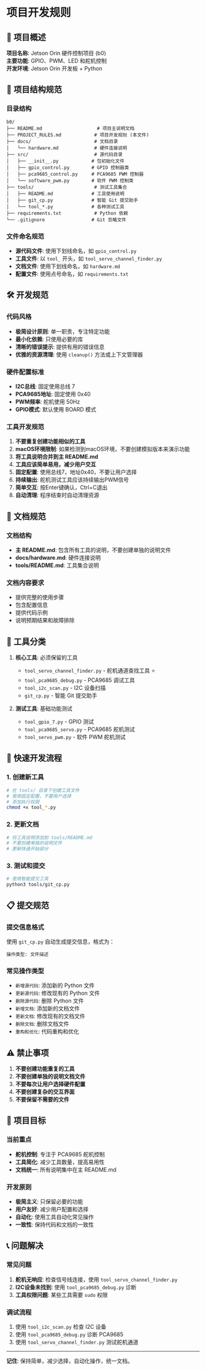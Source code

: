 # 项目开发规则

## 🎯 项目概述

**项目名称**: Jetson Orin 硬件控制项目 (b0)  
**主要功能**: GPIO、PWM、LED 和舵机控制  
**开发环境**: Jetson Orin 开发板 + Python  

## 📁 项目结构规范

### 目录结构
```
b0/
├── README.md                    # 项目主说明文档
├── PROJECT_RULES.md            # 项目开发规则 (本文件)
├── docs/                       # 文档目录
│   └── hardware.md             # 硬件连接说明
├── src/                        # 源代码目录
│   ├── __init__.py            # 包初始化文件
│   ├── gpio_control.py        # GPIO 控制器类
│   ├── pca9685_control.py     # PCA9685 PWM 控制器
│   └── software_pwm.py        # 软件 PWM 控制类
├── tools/                      # 测试工具集合
│   ├── README.md              # 工具使用说明
│   ├── git_cp.py              # 智能 Git 提交助手
│   └── tool_*.py              # 各种测试工具
├── requirements.txt            # Python 依赖
└── .gitignore                 # Git 忽略文件
```

### 文件命名规范
- **源代码文件**: 使用下划线命名，如 `gpio_control.py`
- **工具文件**: 以 `tool_` 开头，如 `tool_servo_channel_finder.py`
- **文档文件**: 使用下划线命名，如 `hardware.md`
- **配置文件**: 使用点号命名，如 `requirements.txt`

## 🛠️ 开发规范

### 代码风格
- **极简设计原则**: 单一职责，专注特定功能
- **最小化依赖**: 只使用必要的库
- **清晰的错误提示**: 提供有用的错误信息
- **优雅的资源清理**: 使用 `cleanup()` 方法或上下文管理器

### 硬件配置标准
- **I2C总线**: 固定使用总线 7
- **PCA9685地址**: 固定使用 0x40
- **PWM频率**: 舵机使用 50Hz
- **GPIO模式**: 默认使用 BOARD 模式

### 工具开发规范
1. **不要重复创建功能相似的工具**
2. **macOS环境限制**: 如果检测到macOS环境，不要创建模拟版本来演示功能
3. **将工具说明合并到主 README.md**
4. **工具应该简单易用，减少用户交互**
5. **固定配置**: 使用总线7，地址0x40，不要让用户选择
6. **持续输出**: 舵机测试工具应该持续输出PWM信号
7. **简单交互**: 按Enter键确认，Ctrl+C退出
8. **自动清理**: 程序结束时自动清理资源

## 📝 文档规范

### 文档结构
- **主 README.md**: 包含所有工具的说明，不要创建单独的说明文件
- **docs/hardware.md**: 硬件连接说明
- **tools/README.md**: 工具集合说明

### 文档内容要求
- 提供完整的使用步骤
- 包含配置信息
- 提供代码示例
- 说明预期结果和故障排除

## 🔧 工具分类

1. **核心工具**: 必须保留的工具
   - `tool_servo_channel_finder.py` - 舵机通道查找工具 ⭐
   - `tool_pca9685_debug.py` - PCA9685 调试工具
   - `tool_i2c_scan.py` - I2C 设备扫描
   - `git_cp.py` - 智能 Git 提交助手

2. **测试工具**: 基础功能测试
   - `tool_gpio_7.py` - GPIO 测试
   - `tool_pca9685_servo.py` - PCA9685 舵机测试
   - `tool_servo_pwm.py` - 软件 PWM 舵机测试

## 🚀 快速开发流程

### 1. 创建新工具
```bash
# 在 tools/ 目录下创建工具文件
# 使用固定配置，不要用户选择
# 添加执行权限
chmod +x tool_*.py
```

### 2. 更新文档
```bash
# 将工具说明添加到 tools/README.md
# 不要创建单独的说明文件
# 更新快速开始部分
```

### 3. 测试和提交
```bash
# 使用智能提交工具
python3 tools/git_cp.py
```

## 📋 提交规范

### 提交信息格式
使用 `git_cp.py` 自动生成提交信息，格式为：
```
操作类型: 文件描述
```

### 常见操作类型
- `新增源代码`: 添加新的 Python 文件
- `更新源代码`: 修改现有的 Python 文件
- `删除源代码`: 删除 Python 文件
- `新增文档`: 添加新的文档文件
- `更新文档`: 修改现有的文档文件
- `删除文档`: 删除文档文件
- `重构和优化`: 代码重构和优化

## ⚠️ 禁止事项

1. **不要创建功能重复的工具**
2. **不要创建单独的说明文档文件**
3. **不要每次让用户选择硬件配置**
4. **不要创建复杂的交互界面**
5. **不要保留不需要的文件**

## 🎯 项目目标

### 当前重点
- **舵机控制**: 专注于 PCA9685 舵机控制
- **工具简化**: 减少工具数量，提高易用性
- **文档统一**: 所有说明集中在主 README.md

### 开发原则
- **极简主义**: 只保留必要的功能
- **用户友好**: 减少用户配置和选择
- **自动化**: 使用工具自动化常见操作
- **一致性**: 保持代码和文档的一致性

## 📞 问题解决

### 常见问题
1. **舵机无响应**: 检查信号线连接，使用 `tool_servo_channel_finder.py`
2. **I2C设备未找到**: 使用 `tool_pca9685_debug.py` 诊断
3. **工具权限问题**: 某些工具需要 `sudo` 权限

### 调试流程
1. 使用 `tool_i2c_scan.py` 检查 I2C 设备
2. 使用 `tool_pca9685_debug.py` 诊断 PCA9685
3. 使用 `tool_servo_channel_finder.py` 测试舵机通道

---

**记住**: 保持简单，减少选择，自动化操作，统一文档。
